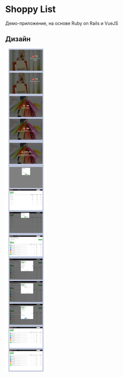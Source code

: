 # Shoppy List

Демо-приложение, на основе Ruby on Rails и VueJS

## Дизайн

![design](design/preview.png)
